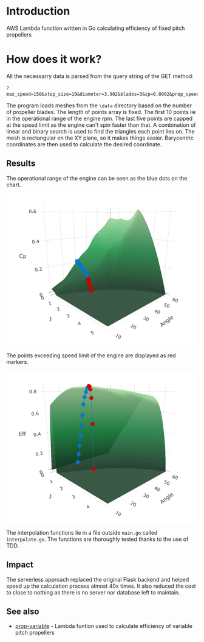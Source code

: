 # Introduction
AWS Lambda function written in Go calculating efficiency of fixed pitch propellers

# How does it work?
All the necessarry data is parsed from the query string of the GET method:
```
?max_speed=150&step_size=10&diameter=3.902&blades=3&cp=0.0902&prop_speed=20&power=800&angle=30&ratio=0.4&angle=30
```

The program loads meshes from the ```\data``` directory based on the number of propeller blades. The length of points array is fixed.
The first 10 points lie in the operational range of the engine rpm. 
The last five points are capped at the speed limit as the engine can't spin faster than that.
A combination of linear and binary search is used to find the triangles each point lies on. The mesh is rectangular on the XY plane, so it makes things easier. 
Barycentric coordinates are then used to calculate the desired coordinate.

## Results
The operational range of the engine can be seen as the blue dots on the chart.

<p align=middle> 
  <img src="https://github.com/adamsmietanka/prop-fixed/blob/master/docs/cp_chart.png" />
</p>

The points exceeding speed limit of the engine are displayed as red markers.

<p align=middle> 
  <img src="https://github.com/adamsmietanka/prop-fixed/blob/master/docs/eff_chart.png" />
</p>

The interpolation functions lie in a file outside ```main.go``` called ```interpolate.go```. The functions are thoroughly tested thanks to the use of TDD.

## Impact
The serverless approach replaced the original Flask backend and helped speed up the calculation process almost 40x times.
It also reduced the cost to close to nothing as there is no server nor database left to maintain.

## See also
* [prop-variable](https://github.com/adamsmietanka/prop-variable) - Lambda funtion used to calculate efficiency of variable pitch propellers
